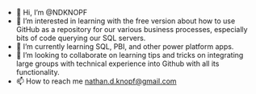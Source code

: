 - 👋 Hi, I’m @NDKNOPF
- 👀 I’m interested in learning with the free version about how to use GitHub as a repository for our various business processes, especially bits of code querying our SQL servers.
- 🌱 I’m currently learning SQL, PBI, and other power platform apps. 
- 💞️ I’m looking to collaborate on learning tips and tricks on integrating large groups with technical experience into Github with all its functionality.
- 📫 How to reach me nathan.d.knopf@gmail.com

<!---
NDKNOPF/NDKNOPF is a ✨ special ✨ repository because its `README.md` (this file) appears on your GitHub profile.
You can click the Preview link to take a look at your changes.
--->
